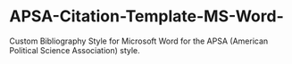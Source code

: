 # APSA-Citation-Template-MS-Word-
Custom Bibliography Style for Microsoft Word for the APSA (American Political Science Association) style.

